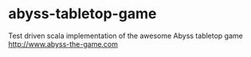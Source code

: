 # abyss-tabletop-game
Test driven scala implementation of the awesome Abyss tabletop game http://www.abyss-the-game.com
